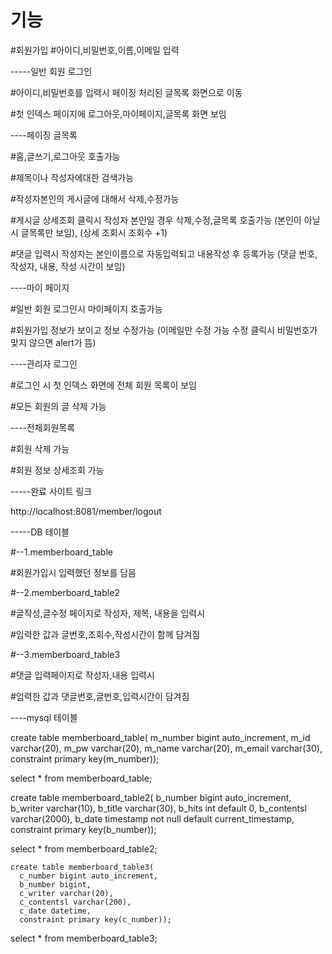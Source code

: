 # 기능
#회원가입
#아이디,비밀번호,이름,이메일 입력

-----일반 회원 로그인

#아이디,비밀번호를 입력시 페이징 처리된 글목록 화면으로 이동

#첫 인덱스 페이지에 로그아웃,마이페이지,글목록 화면 보임

----페이징 글목록

#홈,글쓰기,로그아웃 호출가능

#제목이나 작성자에대한 검색가능

#작성자본인의 게시글에 대해서 삭제,수정가능

#게시글 상세조회 클릭시 작성자 본인일 경우 삭제,수정,글목록 호출가능 (본인이 아닐시 글목록만 보임), (상세 조회시 조회수 +1)

#댓글 입력시 작성자는 본인이름으로 자동입력되고 내용작성 후 등록가능 (댓글 번호, 작성자, 내용, 작성 시간이 보임)


----마이 페이지

#일반 회원 로그인시 마이페이지 호출가능

#회원가입 정보가 보이고 정보 수정가능 (이메일만 수정 가능 수정 클릭시 비밀번호가 맞지 않으면 alert가 뜸)

----관리자 로그인

#로그인 시 첫 인덱스 화면에 전체 회원 목록이 보임

#모든 회원의 글 삭제 가능

----전체회원목록

#회원 삭제 가능

#회원 정보 상세조회 가능

-----완료 사이트 링크 

http://localhost:8081/member/logout

-----DB 테이블

#--1.memberboard_table

#회원가입시 입력했던 정보를 담음

#--2.memberboard_table2

#글작성,글수정 페이지로 작성자, 제목, 내용을 입력시

#입력한 값과 글번호,조회수,작성시간이 함께 담겨짐

#--3.memberboard_table3

#댓글 입력페이지로 작성자,내용 입력시

#입력한 값과 댓글번호,글번호,입력시간이 담겨짐




----mysql 테이블

   create table memberboard_table(
    m_number bigint auto_increment,
    m_id varchar(20),
    m_pw varchar(20),
    m_name varchar(20),
    m_email varchar(30),
	constraint primary key(m_number));
    
  select * from memberboard_table;
    
   create table memberboard_table2(
    b_number bigint auto_increment,
    b_writer varchar(10),
    b_title varchar(30),
    b_hits int default 0,
    b_contentsl varchar(2000),
    b_date timestamp not null default current_timestamp,
    constraint primary key(b_number));
    
  select * from memberboard_table2;
    
    create table memberboard_table3(
      c_number bigint auto_increment,
      b_number bigint,
      c_writer varchar(20),
      c_contentsl varchar(200),
      c_date datetime,
      constraint primary key(c_number));
    
  select * from memberboard_table3;



